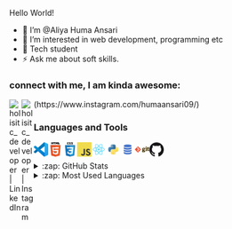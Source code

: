 Hello World!

- 👋 I’m @Aliya Huma Ansari
- 👀 I’m interested in web development, programming etc
- 🌱 Tech student
- ⚡ Ask me about soft skills.

### connect with me, I am kinda awesome:
[<img align="left" alt="holisitc_developer | LinkedIn " width="22px" src="https://cdn.jsdelivr.net/npm/simple-icons@v3/icons/linkedin.svg" />](https://www.linkedin.com/in/aliya-huma-ansari-03382020b/)

<img align="left" alt="holisitc_developer | Instagram" width="22px" src="https://cdn.jsdelivr.net/npm/simple-icons@v3/icons/instagram.svg" href="https://www.instagram.com/humaansari09/" />
(https://www.instagram.com/humaansari09/)

<br />

### Languages and Tools

<img align="left" alt="Visual Studio Code" width="26px" src="https://raw.githubusercontent.com/github/explore/80688e429a7d4ef2fca1e82350fe8e3517d3494d/topics/visual-studio-code/visual-studio-code.png" />

<img align="left" alt="HTML5" width="26px" src="https://raw.githubusercontent.com/github/explore/80688e429a7d4ef2fca1e82350fe8e3517d3494d/topics/html/html.png" />
<img align="left" alt="CSS3" width="26px" src="https://raw.githubusercontent.com/github/explore/80688e429a7d4ef2fca1e82350fe8e3517d3494d/topics/css/css.png" />
<img align="left" alt="JavaScript" width="26px" src="https://raw.githubusercontent.com/github/explore/80688e429a7d4ef2fca1e82350fe8e3517d3494d/topics/javascript/javascript.png" />
<img align="left" alt="React" width="26px" src="https://raw.githubusercontent.com/github/explore/80688e429a7d4ef2fca1e82350fe8e3517d3494d/topics/react/react.png" />
<img align="left" alt="python" width="26px" src="https://raw.githubusercontent.com/github/explore/80688e429a7d4ef2fca1e82350fe8e3517d3494d/topics/python/python.png" />
<img align="left" alt="SQL" width="26px" src="https://raw.githubusercontent.com/github/explore/80688e429a7d4ef2fca1e82350fe8e3517d3494d/topics/sql/sql.png" />

<img align="left" alt="Git" width="26px" src="https://raw.githubusercontent.com/github/explore/80688e429a7d4ef2fca1e82350fe8e3517d3494d/topics/git/git.png" />
<img align="left" alt="GitHub" width="26px" src="https://raw.githubusercontent.com/github/explore/78df643247d429f6cc873026c0622819ad797942/topics/github/github.png" />

<br>
<!---
A-codee/A-codee is a ✨ special ✨ repository because its `README.md` (this file) appears on your GitHub profile.
You can click the Preview link to take a look at your changes.
--->
<br>
<details>
  <summary>:zap: GitHub Stats</summary>
<img align="left" alt="Aliya's GitHub Stats" src="https://github-readme-stats.vercel.app/api?username=A-codee&show_icons=true&hide_border=true" />
</details>

<details>
  <summary>:zap: Most Used Languages</summary>
<img align="left" alt="Aliya's GitHub Top Languages" src="https://github-readme-stats.vercel.app/api/top-langs/?username=A-codee" />
</details>  



[instagram]: (https://www.instagram.com/humaansari09/)
[linkedin]:  (https://www.linkedin.com/in/aliya-huma-ansari-03382020b/)
